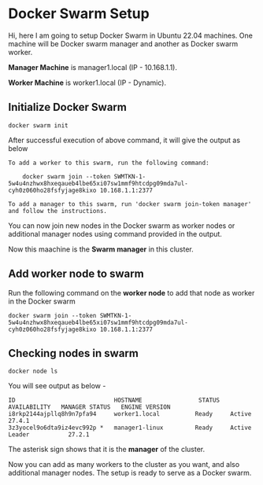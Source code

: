 # Docker Swarm Setup

Hi, here I am going to setup Docker Swarm in Ubuntu 22.04 machines.
One machine will be Docker swarm manager and another as Docker swarm worker.

**Manager Machine** is manager1.local (IP - 10.168.1.1).  

**Worker Machine** is worker1.local (IP - Dynamic).  

## Initialize Docker Swarm 

`docker swarm init`

After successful execution of above command, it will give the output as below

```
To add a worker to this swarm, run the following command:

    docker swarm join --token SWMTKN-1-5w4u4nzhwx8hxeqaueb4lbe65xi07sw1mmf9htcdpg09mda7ul-cyh0z060ho28fsfyjage8kixo 10.168.1.1:2377

To add a manager to this swarm, run 'docker swarm join-token manager' and follow the instructions.
```

You can now join new nodes in the Docker swarm as worker nodes or additional manager nodes using command provided in the output.

Now this maachine is the **Swarm manager** in this cluster.

##  Add worker node to swarm

Run the following command on the **worker node** to add that node as worker in the Docker swarm

```
docker swarm join --token SWMTKN-1-5w4u4nzhwx8hxeqaueb4lbe65xi07sw1mmf9htcdpg09mda7ul-cyh0z060ho28fsfyjage8kixo 10.168.1.1:2377
```

## Checking nodes in swarm

`docker node ls`

You will see output as below -

```
ID                            HOSTNAME                STATUS    AVAILABILITY   MANAGER STATUS   ENGINE VERSION
i8rkp2144ajpllq8h9n7pfa94     worker1.local          Ready     Active                          27.4.1
3z3yocel9o6dta9iz4evc992p *   manager1-linux         Ready     Active         Leader           27.2.1
```

The asterisk sign shows that it is the **manager** of the cluster.

Now you can add as many workers to the cluster as you want, and also additional manager nodes.
The setup is ready to serve as a Docker swarm.